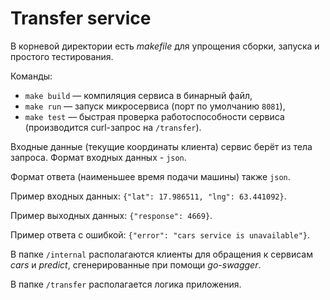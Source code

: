 # Transfer service

В корневой директории есть *makefile* для упрощения сборки, запуска и простого тестирования.

Команды:
* ```make build``` — компиляция сервиса в бинарный файл,
* ```make run``` — запуск микросервиса (порт по умолчанию ```8081```),
* ```make test``` — быстрая проверка работоспособности сервиса (производится curl-запрос на ```/transfer```).

Входные данные (текущие координаты клиента) сервис берёт из тела запроса. Формат входных данных - ```json```.

Формат ответа (наименьшее время подачи машины) также ```json```.

Пример входных данных: ```{"lat": 17.986511, "lng": 63.441092}```.

Пример выходных данных: ```{"response": 4669}```.

Пример ответа с ошибкой: ```{"error": "cars service is unavailable"}```.

В папке ```/internal``` располагаются клиенты для обращения к сервисам *cars* и *predict*, сгенерированные при помощи *go-swagger*.

В папке ```/transfer``` располагается логика приложения.
